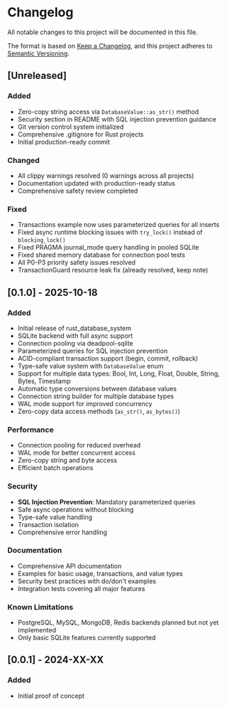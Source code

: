 # Changelog

All notable changes to this project will be documented in this file.

The format is based on [Keep a Changelog](https://keepachangelog.com/en/1.0.0/),
and this project adheres to [Semantic Versioning](https://semver.org/spec/v2.0.0.html).

## [Unreleased]

### Added
- Zero-copy string access via `DatabaseValue::as_str()` method
- Security section in README with SQL injection prevention guidance
- Git version control system initialized
- Comprehensive .gitignore for Rust projects
- Initial production-ready commit

### Changed
- All clippy warnings resolved (0 warnings across all projects)
- Documentation updated with production-ready status
- Comprehensive safety review completed

### Fixed
- Transactions example now uses parameterized queries for all inserts
- Fixed async runtime blocking issues with `try_lock()` instead of `blocking_lock()`
- Fixed PRAGMA journal_mode query handling in pooled SQLite
- Fixed shared memory database for connection pool tests
- All P0-P3 priority safety issues resolved
- TransactionGuard resource leak fix (already resolved, keep note)

## [0.1.0] - 2025-10-18

### Added
- Initial release of rust_database_system
- SQLite backend with full async support
- Connection pooling via deadpool-sqlite
- Parameterized queries for SQL injection prevention
- ACID-compliant transaction support (begin, commit, rollback)
- Type-safe value system with `DatabaseValue` enum
- Support for multiple data types: Bool, Int, Long, Float, Double, String, Bytes, Timestamp
- Automatic type conversions between database values
- Connection string builder for multiple database types
- WAL mode support for improved concurrency
- Zero-copy data access methods (`as_str()`, `as_bytes()`)

### Performance
- Connection pooling for reduced overhead
- WAL mode for better concurrent access
- Zero-copy string and byte access
- Efficient batch operations

### Security
- **SQL Injection Prevention**: Mandatory parameterized queries
- Safe async operations without blocking
- Type-safe value handling
- Transaction isolation
- Comprehensive error handling

### Documentation
- Comprehensive API documentation
- Examples for basic usage, transactions, and value types
- Security best practices with do/don't examples
- Integration tests covering all major features

### Known Limitations
- PostgreSQL, MySQL, MongoDB, Redis backends planned but not yet implemented
- Only basic SQLite features currently supported

## [0.0.1] - 2024-XX-XX

### Added
- Initial proof of concept
